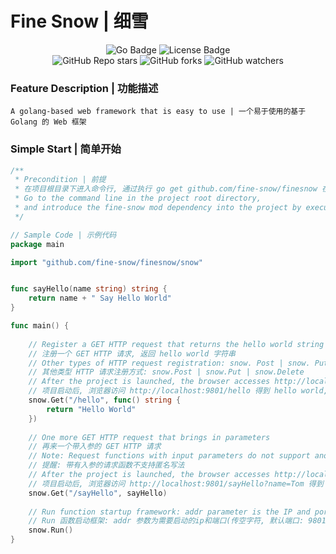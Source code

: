 # Fine Snow | 细雪
<div align="center">
    <img alt="Go Badge" src="https://img.shields.io/badge/Go-2b7d9c?logo=go&logoColor=fff&style=flat"/>
    <img alt="License Badge" src="https://img.shields.io/github/license/fine-snow/finesnow"/>
</div>
<div align="center">
    <img alt="GitHub Repo stars" src="https://img.shields.io/github/stars/fine-snow/finesnow?style=social">
    <img alt="GitHub forks" src="https://img.shields.io/github/forks/fine-snow/finesnow?style=social">
    <img alt="GitHub watchers" src="https://img.shields.io/github/watchers/fine-snow/finesnow?style=social">
</div>

### Feature Description | 功能描述
```text
A golang-based web framework that is easy to use | 一个易于使用的基于 Golang 的 Web 框架
```
### Simple Start | 简单开始
```go
/**
 * Precondition | 前提
 * 在项目根目录下进入命令行, 通过执行 go get github.com/fine-snow/finesnow 在项目中引入 fine-snow 的 mod 依赖
 * Go to the command line in the project root directory,
 * and introduce the fine-snow mod dependency into the project by executing 'go get github.com/fine-snow/finesnow'.
 */

// Sample Code | 示例代码
package main

import "github.com/fine-snow/finesnow/snow"


func sayHello(name string) string {
	return name + " Say Hello World"
}

func main() {
	
	// Register a GET HTTP request that returns the hello world string
	// 注册一个 GET HTTP 请求, 返回 hello world 字符串
	// Other types of HTTP request registration: snow. Post | snow. Put | snow. Delete
	// 其他类型 HTTP 请求注册方式: snow.Post | snow.Put | snow.Delete
	// After the project is launched, the browser accesses http://localhost:9801/hello to get hello world, and a simple get request is implemented
	// 项目启动后, 浏览器访问 http://localhost:9801/hello 得到 hello world, 一个简单的 GET HTTP 请求就实现了
	snow.Get("/hello", func() string {
		return "Hello World"
	})
	
	// One more GET HTTP request that brings in parameters
	// 再来一个带入参的 GET HTTP 请求
	// Note: Request functions with input parameters do not support anonymous writing
	// 提醒: 带有入参的请求函数不支持匿名写法
	// After the project is launched, the browser accesses http://localhost:9801/sayHello?name=Tom to get Tom Say Hello World, and a GET HTTP request that brings in parameters is implemented
	// 项目启动后, 浏览器访问 http://localhost:9801/sayHello?name=Tom 得到 Tom Say Hello World, 一个带入参的 GET HTTP 请求就实现了
	snow.Get("/sayHello", sayHello)
	
	// Run function startup framework: addr parameter is the IP and port to be started (null character, default port: 9801); The intercept parameter is a global interceptor
	// Run 函数启动框架: addr 参数为需要启动的ip和端口(传空字符, 默认端口: 9801); intercept 参数为全局拦截器
	snow.Run()
}
```